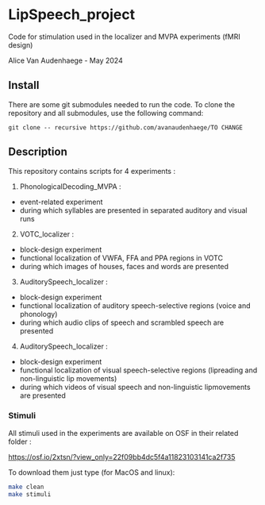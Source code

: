 # LipSpeech_project

Code for stimulation used in the localizer and MVPA experiments (fMRI design)

Alice Van Audenhaege - May 2024

## Install

There are some git submodules needed to run the code. 
To clone the repository and all submodules, use the following command:

```
git clone -- recursive https://github.com/avanaudenhaege/TO CHANGE
```

## Description

This repository contains scripts for 4 experiments : 
1. PhonologicalDecoding_MVPA : 
- event-related experiment
- during which syllables are presented in separated auditory and visual runs

2. VOTC_localizer : 
- block-design experiment
- functional localization of VWFA, FFA and PPA regions in VOTC
- during which images of houses, faces and words are presented

3. AuditorySpeech_localizer :
- block-design experiment
- functional localization of auditory speech-selective regions (voice and phonology)
- during which audio clips of speech and scrambled speech are presented

4. AuditorySpeech_localizer :
- block-design experiment
- functional localization of visual speech-selective regions (lipreading and non-linguistic lip movements)
- during which videos of visual speech and non-linguistic lipmovements are presented


### Stimuli

All stimuli used in the experiments are available on OSF in their related folder : 

https://osf.io/2xtsn/?view_only=22f09bb4dc5f4a11823103141ca2f735

To download them just type (for MacOS and linux):

```bash
make clean
make stimuli
```
